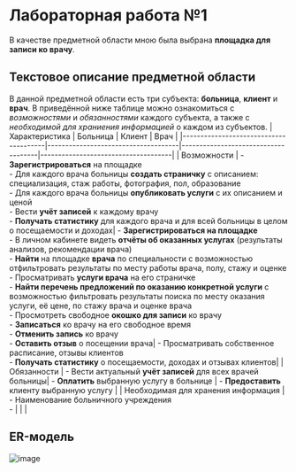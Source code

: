 # Лабораторная работа №1
В качестве предметной области мною была выбрана **площадка для записи ко врачу**. 
## Текстовое описание предметной области
В данной предметной области есть три субъекта: **больница**, **клиент** и **врач**. В приведённой ниже таблице можно ознакомиться с *возможностями* и *обязанностями* каждого субъекта, а также с *необходимой для храниения информацией* о каждом из субъектов.
| Характеристика                        | Больница                            | Клиент                              | Врач                                |
|---------------------------------------|-------------------------------------|-------------------------------------|-------------------------------------|
| Возможности                           | - **Зарегистрироваться** на площадке<br> - Для каждого врача больницы **создать страничку** с описанием: специализация, стаж работы, фотография, пол, образование<br> - Для каждого врача больницы **опубликовать услуги** с их описанием и ценой<br> - Вести **учёт записей** к каждому врачу<br> - **Получать статистику** для каждого врача и для всей больницы в целом о посещаемости и доходах| - **Зарегистрироваться на площадке**<br> - В личном кабинете видеть **отчёты об оказанных услугах** (результаты анализов, рекомендации врача)<br>- **Найти** на площадке **врача** по специальности с возможностью отфильтровать результаты по месту работы врача, полу, стажу и оценке<br> - Просматривать **услуги врача** на его страничке<br> - **Найти перечень предложений по оказанию конкретной услуги** с возможностью фильтровать результаты поиска по месту оказания услуги, её цене, по стажу врача и оценке врача<br> - Просмотреть свободное **окошко для записи** ко врачу<br> - **Записаться** ко врачу на его свободное время<br> - **Отменить запись** ко врачу<br> - **Оставить отзыв** о посещении врача| - Просматривать собственное расписание, отзывы клиентов<br> - **Получать статистику** о посещаемости, доходах и отзывах клиентов|
| Обязанности                           | - Вести актуальный **учёт записей** для всех врачей больницы| - **Оплатить** выбранную услугу в больнице | - **Предоставить** клиенту выбранную услугу |
| Необходимая для хранения информация   | - Наименование больничного учреждения<br> - | | |

## ER-модель
![image](https://github.com/user-attachments/assets/d30f6628-36fa-4ff4-89f6-3f7dfb0c4fdc)
